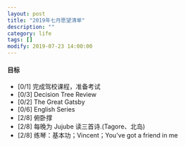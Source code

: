 ```yaml
---
layout: post
title: "2019年七月愿望清单"
description: ""
category: life
tags: []
modify: 2019-07-23 14:00:00
---
```



#### 目标

+ [0/1] 完成驾校课程，准备考试
+ [0/3] Decision Tree Review
+ [0/2] The Great Gatsby
+ [0/6] English Series
+ [2/8] 俯卧撑
+ [2/8] 每晚为 Jujube 读三首诗.(Tagore、北岛)
+ [2/8] 练琴：基本功；Vincent；You've got a friend in me
